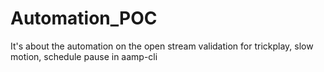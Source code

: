 # Automation_POC
It's about the automation on the open stream validation for trickplay, slow motion, schedule pause in aamp-cli
